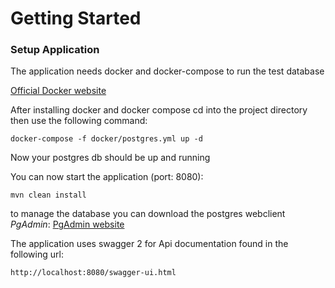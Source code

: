 # Getting Started

### Setup Application
The application needs docker and docker-compose to run the test database

[Official Docker website](https://www.docker.com/get-started)

After installing docker and docker compose cd into the project directory then use the following command:
```
docker-compose -f docker/postgres.yml up -d
```

Now your postgres db should be up and running

You can now start the application (port: 8080):
```
mvn clean install
```

to manage the database you can download the postgres webclient *PgAdmin*:
[PgAdmin website](https://www.pgadmin.org/download/)

The application uses swagger 2 for Api documentation found in the following url:
```
http://localhost:8080/swagger-ui.html
```



